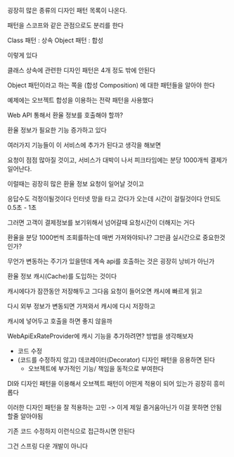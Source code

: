 
굉장히 많은 종류의 디자인 패턴 목록이 나온다.


패턴을 스코프와 같은 관점으로도 분리를 한다

Class 패턴 : 상속
Object 패턴 : 합성

이렇게 있다

클래스 상속에 관련한 디자인 패턴은 4개 정도 밖에 안된다

Object 패턴이라고 하는 쪽을 (합성 Composition) 에 대한 패턴들을 알아야 한다


예제에는 오브젝트 합성을 이용하는 전략 패턴을 사용했다

Web API 통해서 환율 정보를 호출해야 할까?

환율 정보가 필요한 기능 증가하고 있다

여러가지 기능들이 이 서비스에 추가가 된다고 생각을 해보면

요청이 점점 많아질 것이고, 서비스가 대박이 나서 피크타임에는 분당 1000개씩 결제가 일어난다.

이럴때는 굉장히 많은 환율 정보 요청이 일어날 것이고

응답수도 걱정이될것이다 인터넷 망을 타고 갔다가 오는데 시간이 걸릴것이다 안되도 0.5초 - 1초

그러면 고객이 결제정보를 보기위해서 넘어갈때 요청시간이 더해지는 거다

환율을 분당 1000번씩 조회를하는데 매번 가져와야되나? 그만큼 실시간으로 중요한것인가?

무언가 변동하는 주기가 있을텐데 계속 api를 호출하는 것은 굉장히 낭비가 아닌가

환율 정보 캐시(Cache)를 도입하는 것이다

캐시에다가 잠깐동안 저장해두고 그다음 요청이 들어오면 캐시에 빠르게 읽고

다시 외부 정보가 변동되면 가져와서 캐시에 다시 저장하고

캐시에 넣어두고 호출을 하면 좋지 않을까

WebApiExRateProvider에 캐시 기능을 추가하려면?
방법을 생각해보자

- 코드 수정
- (코드를 수정하지 않고) 데코레이터(Decorator) 디자인 패턴을 응용하면 된다
  - 오브젝트에 부가적인 기능/ 책임을 동적으로 부여한다



DI와 디자인 패턴을 이용해서 오브젝트 패턴이 어떤게 적용이 되어 있는가 굉장히 흥미롭다

이러한 디자인 패턴을 잘 적용하는 고민 -> 이게 제일 즐거움아닌가
이걸 못하면 안됨 할줄 알아야됨

기존 코드 수정하지 이런식으로 접근하시면 안된다

그건 스프링 다운 개발이 아니다








